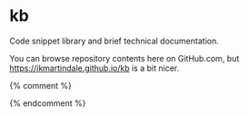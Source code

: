 <!--{% comment %}-->
# kb

Code snippet library and brief technical documentation.

You can browse repository contents here on GitHub.com, but https://jkmartindale.github.io/kb is a bit nicer.
<!--{% endcomment %}-->
{% comment %}
<!--{% endcomment %}
Code snippet library and brief technical documentation.

<p></p>
{% include entries.html %}

{% comment %}-->
{% endcomment %}
